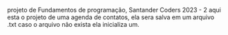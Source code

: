 projeto de Fundamentos de programação, Santander Coders 2023 - 2
aqui esta o projeto de uma agenda de contatos, 
ela sera salva em um arquivo .txt caso o arquivo não exista ela inicializa um.
